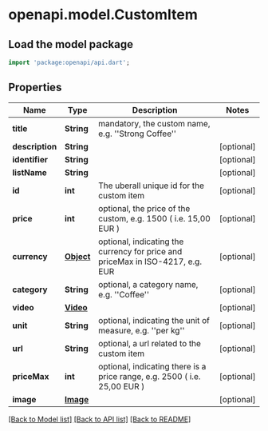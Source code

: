 # openapi.model.CustomItem

## Load the model package
```dart
import 'package:openapi/api.dart';
```

## Properties
Name | Type | Description | Notes
------------ | ------------- | ------------- | -------------
**title** | **String** | mandatory, the custom name, e.g. ''Strong Coffee'' | 
**description** | **String** |  | [optional] 
**identifier** | **String** |  | [optional] 
**listName** | **String** |  | [optional] 
**id** | **int** | The uberall unique id for the custom item | [optional] 
**price** | **int** | optional, the price of the custom, e.g. 1500 ( i.e. 15,00 EUR ) | [optional] 
**currency** | [**Object**](.md) | optional, indicating the currency for price and priceMax in ISO-4217, e.g. EUR | [optional] 
**category** | **String** | optional, a category name, e.g. ''Coffee'' | [optional] 
**video** | [**Video**](Video.md) |  | [optional] 
**unit** | **String** | optional, indicating the unit of measure, e.g. ''per kg'' | [optional] 
**url** | **String** | optional, a url related to the custom item | [optional] 
**priceMax** | **int** | optional, indicating there is a price range, e.g. 2500 ( i.e. 25,00 EUR ) | [optional] 
**image** | [**Image**](Image.md) |  | [optional] 

[[Back to Model list]](../README.md#documentation-for-models) [[Back to API list]](../README.md#documentation-for-api-endpoints) [[Back to README]](../README.md)


